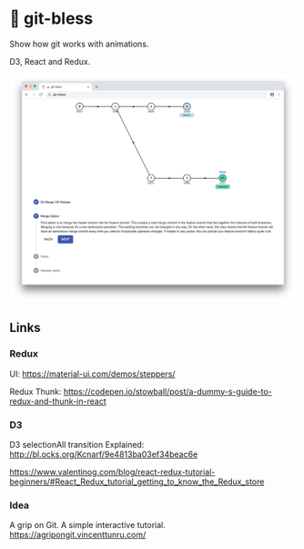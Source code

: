 # 🙏 git-bless

Show how git works with animations.

D3, React and Redux.

![Screenshot](docs/screenshot.png)


## Links

### Redux
UI:
https://material-ui.com/demos/steppers/

Redux Thunk:
https://codepen.io/stowball/post/a-dummy-s-guide-to-redux-and-thunk-in-react


### D3
D3 selectionAll transition Explained:
http://bl.ocks.org/Kcnarf/9e4813ba03ef34beac6e


https://www.valentinog.com/blog/react-redux-tutorial-beginners/#React_Redux_tutorial_getting_to_know_the_Redux_store

### Idea
A grip on Git. A simple interactive tutorial.
https://agripongit.vincenttunru.com/

